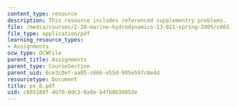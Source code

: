 ```yaml
---
content_type: resource
description: This resource includes referenced supplementry problems.
file: /media/courses/2-20-marine-hydrodynamics-13-021-spring-2005/c665188f46700dc30a8eb4fb8b30853e_ps_6.pdf
file_type: application/pdf
learning_resource_types:
- Assignments
ocw_type: OCWFile
parent_title: Assignments
parent_type: CourseSection
parent_uid: 6ce3c0ef-aa05-c666-e55d-905e597c8e4d
resourcetype: Document
title: ps_6.pdf
uid: c665188f-4670-0dc3-0a8e-b4fb8b30853e
---
```

